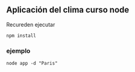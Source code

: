 ## Aplicación del clima curso node

Recureden ejecutar  

```
npm install

```

### ejemplo 

```
node app -d "Paris"

```
